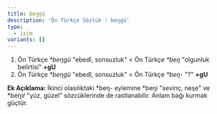```yaml
---
title: beŋgü
description: 'Ön Türkçe Sözlük : beŋgü'
type:
  - isim
variants: []
---
```

1. Ön Türkçe _\*beŋgü_ "ebedî, sonsuzluk" < Ön Türkçe _\*beŋ_ "olgunluk belirtisi" **+gU**
2. Ön Türkçe _\*beŋgü_ "ebedî, sonsuzluk" < Ön Türkçe _\*beŋ-_ "?" **+gU**

**Ek Açıklama:** İkinci olasılıktaki \*beŋ- eylemine \*beŋi "sevinç, neşe" ve \*beŋiŕ "yüz, güzel" sözcüklerinde de rastlanabilir. Anlam bağı kurmak güçtür.

